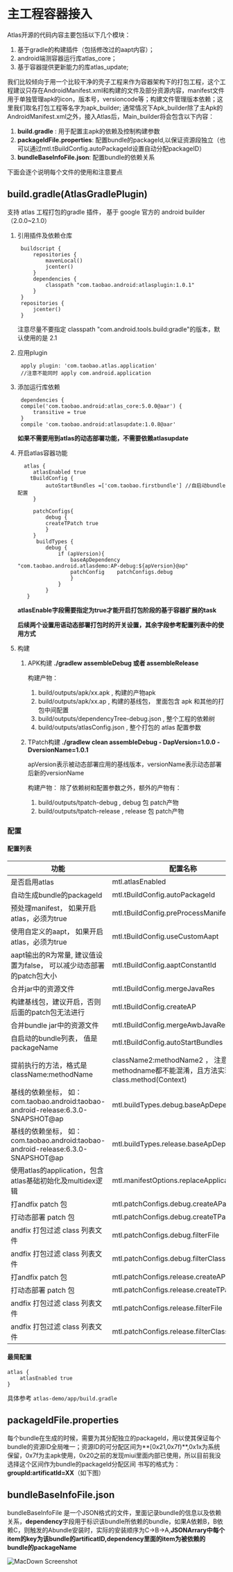 # 主工程容器接入
Atlas开源的代码内容主要包括以下几个模块：

1. 基于gradle的构建插件（包括修改过的aapt内容）；
2.	android端测容器运行库atlas_core；
3. 基于容器提供更新能力的库atlas_update;

我们比较倾向于用一个比较干净的壳子工程来作为容器架构下的打包工程，这个工程建议只存在AndroidManifest.xml和构建的文件及部分资源内容，manifest文件用于单独管理apk的icon，版本号，versioncode等；构建文件管理版本依赖；这里我们取名打包工程等名字为apk_builder;
通常情况下Apk_builder除了主Apk的AndroidManifest.xml之外，接入Atlas后，Main_builder将会包含以下内容：

1. **build.gradle** : 用于配置主apk的依赖及控制构建参数
2. **packageIdFile.properties**: 配置bundle的packageId,以保证资源段独立（也可以通过mtl.tBuildConfig.autoPackageId设置自动分配packageID）
3. **bundleBaseInfoFile.json**: 配置bundle的依赖关系

下面会逐个说明每个文件的使用和注意要点

## build.gradle(AtlasGradlePlugin)
支持 atlas 工程打包的gradle 插件， 基于 google 官方的 android builder （2.0.0~2.1.0）


1. 引用插件及依赖仓库

		buildscript {
		    repositories {
		        mavenLocal()
		        jcenter()
		    }
		    dependencies {
		        classpath "com.taobao.android:atlasplugin:1.0.1"
		    }
		}
		repositories {
    		jcenter()
		}
		
	注意尽量不要指定 classpath "com.android.tools.build:gradle"的版本，默认使用的是 2.1

2. 应用plugin

		apply plugin: 'com.taobao.atlas.application'
		//注意不能同时 apply com.android.application

3. 添加运行库依赖	
	    
	    dependencies {
       	compile('com.taobao.android:atlas_core:5.0.0@aar') {
        	transitive = true
    	}
        compile 'com.taobao.android:atlasupdate:1.0.8@aar'
        
	**如果不需要用到atlas的动态部署功能，不需要依赖atlasupdate**    
	
4. 开启atlas容器功能
    
         atlas {
         	atlasEnabled true
    	   tBuildConfig {
        		autoStartBundles =['com.taobao.firstbundle'] //自启动bundle配置
			}

         	patchConfigs{
        		debug {
            	createTPatch true
        		}
  		  	}
       		 buildTypes {
        		debug {
            		if (apVersion){
          		  		baseApDependency  "com.taobao.android.atlasdemo:AP-debug:${apVersion}@ap"
            			patchConfig    patchConfigs.debug
            			}
        			}
	 			}
  		  }   

	**atlasEnable字段需要指定为true才能开启打包阶段的基于容器扩展的task**    
	
   **后续两个设置用语动态部署打包时的开关设置，其余字段参考配置列表中的使用方式**


5. 构建
	1. APK构建 **./gradlew assembleDebug 或者 assembleRelease**
	
    	构建产物：

		1. build/outputs/apk/xx.apk , 构建的产物apk   
		2. build/outputs/apk/xx.ap , 构建的基线包， 里面包含 apk 和其他的打包中间配置
		3. build/outputs/dependencyTree-debug.json , 整个工程的依赖树
		4. build/outputs/atlasConfig.json , 整个打包的 atlas 配置参数
	2. TPatch构建 **./gradlew clean assembleDebug -				DapVersion=1.0.0 -DversionName=1.0.1**
	
		apVersion表示被动态部署应用的基线版本，versionName表示动态部署后新的versionName

		构建产物：
		除了依赖树和配置参数之外，额外的产物有：
		1. build/outputs/tpatch-debug , debug 包 patch产物
		2. build/outputs/tpatch-release , release 包 patch产物
	

### 配置

#### 配置列表

 功能  | 配置名称 |  类型 | 值
 ------------- | ------------- | ------------- | -------------
是否启用atlas  | mtl.atlasEnabled | boolean  | true
自动生成bundle的packageId  | mtl.tBuildConfig.autoPackageId | boolean  | true
预处理manifest， 如果开启atlas，必须为true  | mtl.tBuildConfig.preProcessManifest | Boolean  | true
使用自定义的aapt， 如果开启atlas，必须为true  | mtl.tBuildConfig.useCustomAapt | Boolean  | true
aapt输出的R为常量, 建议值设置为false， 可以减少动态部署的patch包大小  | mtl.tBuildConfig.aaptConstantId | Boolean  | false
合并jar中的资源文件  | mtl.tBuildConfig.mergeJavaRes | Boolean  | false
构建基线包，建议开启，否则后面的patch包无法进行  | mtl.tBuildConfig.createAP | Boolean  | true
合并bundle jar中的资源文件  | mtl.tBuildConfig.mergeAwbJavaRes | Boolean  | false
自启动的bundle列表， 值是 packageName  | mtl.tBuildConfig.autoStartBundles | List  | [com.taobao.firstbundle]
提前执行的方法，格式是 className:methodName|className2:methodName2 ， 注意class和methodname都不能混淆，且方法实现是 class.method(Context)  | mtl.tBuildConfig.preLaunch | String  |
 基线的依赖坐标， 如： com.taobao.android:taobao-android-release:6.3.0-SNAPSHOT@ap   | mtl.buildTypes.debug.baseApDependency | String  | null
 基线的依赖坐标， 如： com.taobao.android:taobao-android-release:6.3.0-SNAPSHOT@ap   | mtl.buildTypes.release.baseApDependency | String  | null
使用atlas的application，包含 atlas基础初始化及multidex逻辑  | mtl.manifestOptions.replaceApplication | boolean  | true
 打andfix patch 包   | mtl.patchConfigs.debug.createAPatch | boolean  | false
 打动态部署 patch 包   | mtl.patchConfigs.debug.createTPatch | boolean  | true
 andfix 打包过滤 class 列表文件   | mtl.patchConfigs.debug.filterFile | File  | null
 andfix 打包过滤 class 列表文件   | mtl.patchConfigs.debug.filterClasses | Set  | []
 打andfix patch 包   | mtl.patchConfigs.release.createAPatch | boolean  | false
 打动态部署 patch 包   | mtl.patchConfigs.release.createTPatch | boolean  | false
 andfix 打包过滤 class 列表文件   | mtl.patchConfigs.release.filterFile | File  | null
 andfix 打包过滤 class 列表文件   | mtl.patchConfigs.release.filterClasses | Set  | []


####  最简配置

    atlas {
        atlasEnabled true
    }




具体参考 `atlas-demo/app/build.gradle`


## packageIdFile.properties
每个bundle在生成的时候，需要为其分配独立的packageId，用以使其保证每个bundle的资源ID全局唯一；资源ID的可分配区间为**[0x21,0x7f)**,0x1x为系统保留，0x7f为主apk使用，0x20之前的发现miui里面内部已使用，所以目前我没选择这个区间作为bundle的packageId分配区间
书写的格式为：**groupId:artificatId=XX**（如下图）


## bundleBaseInfoFile.json
bundleBaseInfoFile 是一个JSON格式的文件，里面记录bundle的信息以及依赖关系，**dependency**字段用于标识该bundle所依赖的bundle，如果A依赖B，B依赖C，则触发的Abundle安装时，实际的安装顺序为C->B->A,**JSONArrary中每个item的key为该bundle的artificatID,dependency里面的item为被依赖的bundle的packageName**
>
![MacDown Screenshot](guide_img/bundlebaseinfo.png)

